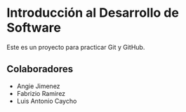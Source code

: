 # Introducción al Desarrollo de Software
Este es un proyecto para practicar Git y GitHub.

## Colaboradores
- Angie Jimenez
- Fabrizio Ramirez
- Luis Antonio Caycho